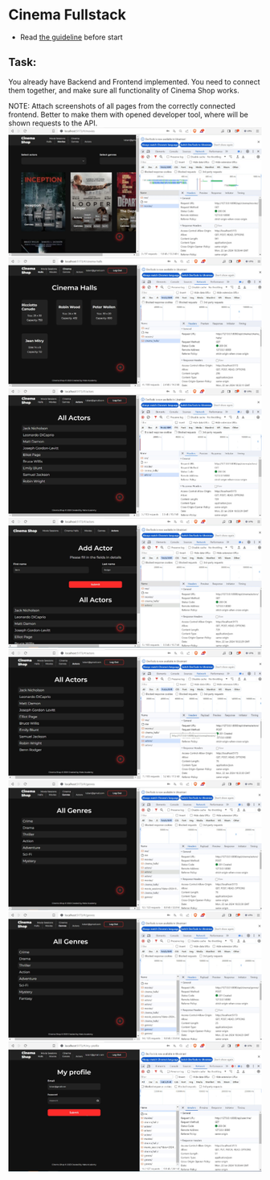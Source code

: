 # Cinema Fullstack

- Read [the guideline](https://github.com/mate-academy/py-task-guideline/blob/main/README.md) before start

## Task:

You already have Backend and Frontend implemented.
You need to connect them together, and make sure all functionality of Cinema Shop works.

NOTE: Attach screenshots of all pages from the correctly connected frontend. Better to make them with opened developer tool, where will be shown requests to the API.
![Screenshot_1.jpg](screenshots%2FScreenshot_1.jpg)
![Screenshot_2.jpg](screenshots%2FScreenshot_2.jpg)
![Screenshot_3.jpg](screenshots%2FScreenshot_3.jpg)
![Screenshot_4.jpg](screenshots%2FScreenshot_4.jpg)
![Screenshot_5.jpg](screenshots%2FScreenshot_5.jpg)
![Screenshot_6.jpg](screenshots%2FScreenshot_6.jpg)
![Screenshot_7.jpg](screenshots%2FScreenshot_7.jpg)
![Screenshot_8.jpg](screenshots%2FScreenshot_8.jpg)